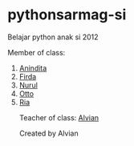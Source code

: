 # pythonsarmag-si
<p>Belajar python anak si 2012</p>
<p>Member of class:<p>
<ol>
  <li><a href="https://github.com/aninditaayu/pythoncoba">Anindita</a></li>
  <li><a href="https://github.com/firdamaryana/pythonfirda">Firda</a></li>
  <li><a href="https://github.com/nuthanu/pythoncoba">Nurul</a></li>
  <li><a href="https://github.com/">Otto</a></li>
  <li><a href="https://github.com/">Ria</a></li>


<p>Teacher of class: <a href="https://github.com/alviandk/pythonsarmag-si">Alvian</a><p>

<p>Created by Alvian</p>
